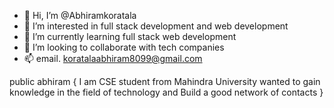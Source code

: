 - 👋 Hi, I’m @Abhiramkoratala
- 👀 I’m interested in full stack development and web development 
- 🌱 I’m currently learning full stack web development 
- 💞️ I’m looking to collaborate with tech companies 
- 📫 email. koratalaabhiram8099@gmail.com

public abhiram {
  I am CSE student from Mahindra University wanted to  gain knowledge in the field of technology and 
 Build a good network of contacts 
}
